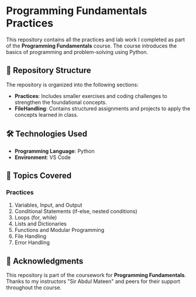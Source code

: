 # Programming Fundamentals Practices 

This repository contains all the practices and lab work I completed as part of the **Programming Fundamentals** course. The course introduces the basics of programming and problem-solving using Python. 

## 📁 Repository Structure

The repository is organized into the following sections:

- **Practices**: Includes smaller exercises and coding challenges to strengthen the foundational concepts.
- **FileHandling**: Contains structured assignments and projects to apply the concepts learned in class.


## 🛠️ Technologies Used

- **Programming Language**: Python
- **Environment**: VS Code 

## 🚀 Topics Covered

### Practices
1. Variables, Input, and Output
2. Conditional Statements (if-else, nested conditions)
3. Loops (for, while)
4. Lists and Dictionaries
5. Functions and Modular Programming
6. File Handling
7. Error Handling


## 📝 Acknowledgments

This repository is part of the coursework for **Programming Fundamentals**.  
Thanks to my instructors "Sir Abdul Mateen" and peers for their support throughout the course.







